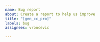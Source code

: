 ```yaml
---
name: Bug report
about: Create a report to help us improve
title: "[gen_cc_pro]"
labels: bug
assignees: vroncevic

---
```



